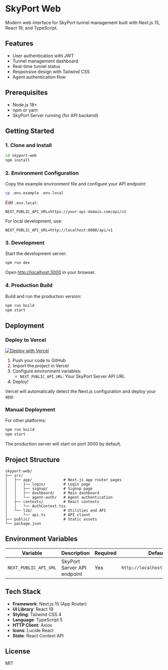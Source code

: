 # SkyPort Web

Modern web interface for SkyPort tunnel management built with Next.js 15, React 19, and TypeScript.

## Features

- User authentication with JWT
- Tunnel management dashboard
- Real-time tunnel status
- Responsive design with Tailwind CSS
- Agent authentication flow

## Prerequisites

- Node.js 18+ 
- npm or yarn
- SkyPort Server running (for API backend)

## Getting Started

### 1. Clone and Install

```bash
cd skyport-web
npm install
```

### 2. Environment Configuration

Copy the example environment file and configure your API endpoint:

```bash
cp .env.example .env.local
```

Edit `.env.local`:

```env
NEXT_PUBLIC_API_URL=https://your-api-domain.com/api/v1
```

For local development, use:

```env
NEXT_PUBLIC_API_URL=http://localhost:8080/api/v1
```

### 3. Development

Start the development server:

```bash
npm run dev
```

Open [http://localhost:3000](http://localhost:3000) in your browser.

### 4. Production Build

Build and run the production version:

```bash
npm run build
npm start
```

## Deployment

### Deploy to Vercel

[![Deploy with Vercel](https://vercel.com/button)](https://vercel.com/new)

1. Push your code to GitHub
2. Import the project in Vercel
3. Configure environment variables:
   - `NEXT_PUBLIC_API_URL`: Your SkyPort Server API URL
4. Deploy!

Vercel will automatically detect the Next.js configuration and deploy your app.

### Manual Deployment

For other platforms:

```bash
npm run build
npm start
```

The production server will start on port 3000 by default.

## Project Structure

```
skyport-web/
├── src/
│   ├── app/              # Next.js app router pages
│   │   ├── login/        # Login page
│   │   ├── signup/       # Signup page
│   │   ├── dashboard/    # Main dashboard
│   │   └── agent-auth/   # Agent authentication
│   ├── contexts/         # React contexts
│   │   └── AuthContext.tsx
│   └── lib/              # Utilities and API
│       └── api.ts        # API client
├── public/               # Static assets
└── package.json
```

## Environment Variables

| Variable | Description | Required | Default |
|----------|-------------|----------|---------|
| `NEXT_PUBLIC_API_URL` | SkyPort Server API endpoint | Yes | `http://localhost:8080/api/v1` |

## Tech Stack

- **Framework**: Next.js 15 (App Router)
- **UI Library**: React 19
- **Styling**: Tailwind CSS 4
- **Language**: TypeScript 5
- **HTTP Client**: Axios
- **Icons**: Lucide React
- **State**: React Context API

## License

MIT
